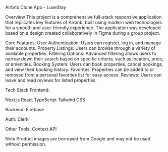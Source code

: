 Airbnb Clone App - LuxeStay

Overview
This project is a comprehensive full-stack responsive application that replicates key features of Airbnb, built using modern web technologies for a smooth and user-friendly experience. The application was developed based on a design created collaboratively in Figma during a group project.

Core Features:
User Authentication: Users can register, log in, and manage their accounts.
Property Listings: Users can browse through a variety of available properties.
Filtering Options: Advanced filtering allows users to narrow down their search based on specific criteria, such as location, price, or amenities.
Booking System: Users can book properties, cancel bookings, and view their booking history.
Favorites: Properties can be added to or removed from a personal favorites list for easy access.
Reviews: Users can leave and read reviews for listed properties.

Tech Stack
Frontend:

Next.js
React
TypeScript
Tailwind CSS

Backend:
Firebase

Auth:
Clerk

Other Tools:
Context API

Note Product images are borrowed from Google and may not be used without permission.
